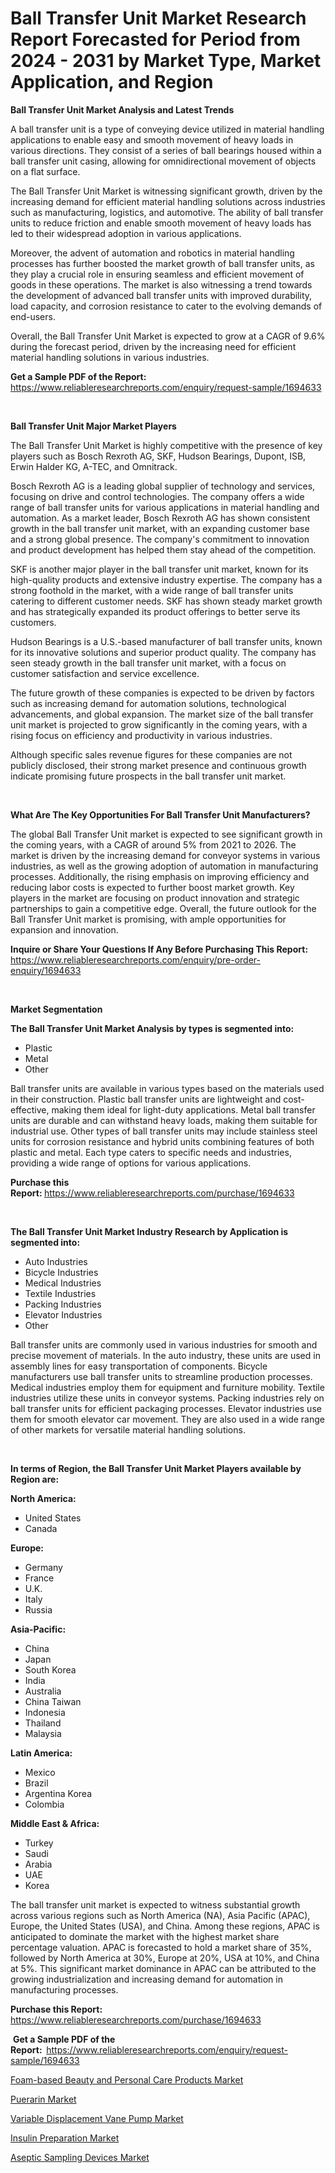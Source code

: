 <p><h1>Ball Transfer Unit Market Research Report Forecasted for Period from 2024 -  2031 by Market Type, Market Application, and Region</h1></p><p><strong>Ball Transfer Unit Market Analysis and Latest Trends</strong></p>
<p><p>A ball transfer unit is a type of conveying device utilized in material handling applications to enable easy and smooth movement of heavy loads in various directions. They consist of a series of ball bearings housed within a ball transfer unit casing, allowing for omnidirectional movement of objects on a flat surface.</p><p>The Ball Transfer Unit Market is witnessing significant growth, driven by the increasing demand for efficient material handling solutions across industries such as manufacturing, logistics, and automotive. The ability of ball transfer units to reduce friction and enable smooth movement of heavy loads has led to their widespread adoption in various applications.</p><p>Moreover, the advent of automation and robotics in material handling processes has further boosted the market growth of ball transfer units, as they play a crucial role in ensuring seamless and efficient movement of goods in these operations. The market is also witnessing a trend towards the development of advanced ball transfer units with improved durability, load capacity, and corrosion resistance to cater to the evolving demands of end-users.</p><p>Overall, the Ball Transfer Unit Market is expected to grow at a CAGR of 9.6% during the forecast period, driven by the increasing need for efficient material handling solutions in various industries.</p></p>
<p><strong>Get a Sample PDF of the Report:&nbsp;</strong> <a href="https://www.reliableresearchreports.com/enquiry/request-sample/1694633">https://www.reliableresearchreports.com/enquiry/request-sample/1694633</a></p>
<p>&nbsp;</p>
<p><strong>Ball Transfer Unit Major Market Players</strong></p>
<p><p>The Ball Transfer Unit Market is highly competitive with the presence of key players such as Bosch Rexroth AG, SKF, Hudson Bearings, Dupont, ISB, Erwin Halder KG, A-TEC, and Omnitrack. </p><p>Bosch Rexroth AG is a leading global supplier of technology and services, focusing on drive and control technologies. The company offers a wide range of ball transfer units for various applications in material handling and automation. As a market leader, Bosch Rexroth AG has shown consistent growth in the ball transfer unit market, with an expanding customer base and a strong global presence. The company's commitment to innovation and product development has helped them stay ahead of the competition.</p><p>SKF is another major player in the ball transfer unit market, known for its high-quality products and extensive industry expertise. The company has a strong foothold in the market, with a wide range of ball transfer units catering to different customer needs. SKF has shown steady market growth and has strategically expanded its product offerings to better serve its customers.</p><p>Hudson Bearings is a U.S.-based manufacturer of ball transfer units, known for its innovative solutions and superior product quality. The company has seen steady growth in the ball transfer unit market, with a focus on customer satisfaction and service excellence.</p><p>The future growth of these companies is expected to be driven by factors such as increasing demand for automation solutions, technological advancements, and global expansion. The market size of the ball transfer unit market is projected to grow significantly in the coming years, with a rising focus on efficiency and productivity in various industries.</p><p>Although specific sales revenue figures for these companies are not publicly disclosed, their strong market presence and continuous growth indicate promising future prospects in the ball transfer unit market.</p></p>
<p>&nbsp;</p>
<p><strong>What Are The Key Opportunities For Ball Transfer Unit Manufacturers?</strong></p>
<p><p>The global Ball Transfer Unit market is expected to see significant growth in the coming years, with a CAGR of around 5% from 2021 to 2026. The market is driven by the increasing demand for conveyor systems in various industries, as well as the growing adoption of automation in manufacturing processes. Additionally, the rising emphasis on improving efficiency and reducing labor costs is expected to further boost market growth. Key players in the market are focusing on product innovation and strategic partnerships to gain a competitive edge. Overall, the future outlook for the Ball Transfer Unit market is promising, with ample opportunities for expansion and innovation.</p></p>
<p><strong>Inquire or Share Your Questions If Any Before Purchasing This Report:</strong> <a href="https://www.reliableresearchreports.com/enquiry/pre-order-enquiry/1694633">https://www.reliableresearchreports.com/enquiry/pre-order-enquiry/1694633</a></p>
<p>&nbsp;</p>
<p><strong>Market Segmentation</strong></p>
<p><strong>The Ball Transfer Unit Market Analysis by types is segmented into:</strong></p>
<p><ul><li>Plastic</li><li>Metal</li><li>Other</li></ul></p>
<p><p>Ball transfer units are available in various types based on the materials used in their construction. Plastic ball transfer units are lightweight and cost-effective, making them ideal for light-duty applications. Metal ball transfer units are durable and can withstand heavy loads, making them suitable for industrial use. Other types of ball transfer units may include stainless steel units for corrosion resistance and hybrid units combining features of both plastic and metal. Each type caters to specific needs and industries, providing a wide range of options for various applications.</p></p>
<p><strong>Purchase this Report:&nbsp;</strong><a href="https://www.reliableresearchreports.com/purchase/1694633">https://www.reliableresearchreports.com/purchase/1694633</a></p>
<p>&nbsp;</p>
<p><strong>The Ball Transfer Unit Market Industry Research by Application is segmented into:</strong></p>
<p><ul><li>Auto Industries</li><li>Bicycle Industries</li><li>Medical Industries</li><li>Textile Industries</li><li>Packing Industries</li><li>Elevator Industries</li><li>Other</li></ul></p>
<p><p>Ball transfer units are commonly used in various industries for smooth and precise movement of materials. In the auto industry, these units are used in assembly lines for easy transportation of components. Bicycle manufacturers use ball transfer units to streamline production processes. Medical industries employ them for equipment and furniture mobility. Textile industries utilize these units in conveyor systems. Packing industries rely on ball transfer units for efficient packaging processes. Elevator industries use them for smooth elevator car movement. They are also used in a wide range of other markets for versatile material handling solutions.</p></p>
<p>&nbsp;</p>
<p><strong>In terms of Region, the Ball Transfer Unit Market Players available by Region are:</strong></p>
<p>
    <p> <strong> North America: </strong>
        <ul>
            <li>United States</li>
            <li>Canada</li>
        </ul>
        </p> 
    <p> <strong> Europe: </strong>
        <ul>
            <li>Germany</li>
            <li>France</li>
            <li>U.K.</li>
            <li>Italy</li>
            <li>Russia</li>
        </ul>
        </p> 
    <p> <strong> Asia-Pacific: </strong>
        <ul>
            <li>China</li>
            <li>Japan</li>
            <li>South Korea</li>
            <li>India</li>
            <li>Australia</li>
            <li>China Taiwan</li>
            <li>Indonesia</li>
            <li>Thailand</li>
            <li>Malaysia</li>
        </ul>
        </p> 
    <p> <strong> Latin America: </strong>
        <ul>
            <li>Mexico</li>
            <li>Brazil</li>
            <li>Argentina Korea</li>
            <li>Colombia</li>
        </ul>
        </p> 
    <p> <strong> Middle East & Africa: </strong>
        <ul>
            <li>Turkey</li>
            <li>Saudi</li>
            <li>Arabia</li>
            <li>UAE</li>
            <li>Korea</li>
        </ul>
    </p>
    </p>
<p><p>The ball transfer unit market is expected to witness substantial growth across various regions such as North America (NA), Asia Pacific (APAC), Europe, the United States (USA), and China. Among these regions, APAC is anticipated to dominate the market with the highest market share percentage valuation. APAC is forecasted to hold a market share of 35%, followed by North America at 30%, Europe at 20%, USA at 10%, and China at 5%. This significant market dominance in APAC can be attributed to the growing industrialization and increasing demand for automation in manufacturing processes.</p></p>
<p><strong>Purchase this Report: </strong><a href="https://www.reliableresearchreports.com/purchase/1694633">https://www.reliableresearchreports.com/purchase/1694633</a></p>
<p>&nbsp;<strong>Get a Sample PDF of the Report:&nbsp;&nbsp;</strong><a href="https://www.reliableresearchreports.com/enquiry/request-sample/1694633">https://www.reliableresearchreports.com/enquiry/request-sample/1694633</a></p>
<p><strong></strong></p>
<p><p><a href="https://issuu.com/reportprime-2/docs/foam-based-beauty-and-personal-care-products-marke">Foam-based Beauty and Personal Care Products Market</a></p><p><a href="https://medium.com/@merrittrice2023/decoding-puerarin-market-metrics-market-share-trends-and-growth-patterns-4567e0ff9144">Puerarin Market</a></p><p><a href="https://github.com/CliffMedina6/Market-Research-Report-List-3/blob/main/variable-displacement-vane-pump-market.md">Variable Displacement Vane Pump Market</a></p><p><a href="https://medium.com/@merrittrice2023/insulin-preparation-market-share-evolution-and-market-growth-trends-2024-2031-02d39bd65366">Insulin Preparation Market</a></p><p><a href="https://issuu.com/reportprime-2/docs/aseptic-sampling-devices-market-size-2030.pptx">Aseptic Sampling Devices Market</a></p></p>